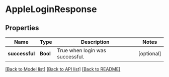 # AppleLoginResponse

## Properties
Name | Type | Description | Notes
------------ | ------------- | ------------- | -------------
**successful** | **Bool** | True when login was successful. | [optional] 

[[Back to Model list]](../README.md#documentation-for-models) [[Back to API list]](../README.md#documentation-for-api-endpoints) [[Back to README]](../README.md)


